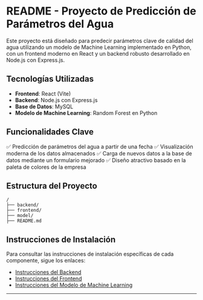 # README - Proyecto de Predicción de Parámetros del Agua

Este proyecto está diseñado para predecir parámetros clave de calidad del agua utilizando un modelo de Machine Learning implementado en Python, con un frontend moderno en React y un backend robusto desarrollado en Node.js con Express.js.

## Tecnologías Utilizadas
- **Frontend**: React (Vite)
- **Backend**: Node.js con Express.js
- **Base de Datos**: MySQL
- **Modelo de Machine Learning**: Random Forest en Python

## Funcionalidades Clave
✅ Predicción de parámetros del agua a partir de una fecha
✅ Visualización moderna de los datos almacenados
✅ Carga de nuevos datos a la base de datos mediante un formulario mejorado
✅ Diseño atractivo basado en la paleta de colores de la empresa

## Estructura del Proyecto
```
/
├── backend/
├── frontend/
├── model/
├── README.md
```
## Instrucciones de Instalación
Para consultar las instrucciones de instalación específicas de cada componente, sigue los enlaces:

- [Instrucciones del Backend](./backend/README.md)  
- [Instrucciones del Frontend](./frontend/README.md)  
- [Instrucciones del Modelo de Machine Learning](./model/README.md)  

---